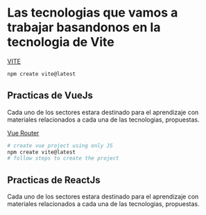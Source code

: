 # Las tecnologias que vamos a trabajar basandonos en la tecnologia de Vite
[VITE](https://vite.dev/)

```bash
npm create vite@latest
```


## Practicas de VueJs
Cada uno de los sectores estara destinado para el aprendizaje con  materiales relacionados a cada una de las tecnologias, propuestas.

[Vue Router](https://router.vuejs.org/guide/)
```bash
# create vue project using only JS
npm create vite@latest
# follow steps to create the project

```


## Practicas de ReactJs
Cada uno de los sectores estara destinado para el aprendizaje con  materiales relacionados a cada una de las tecnologias, propuestas.
```
```
